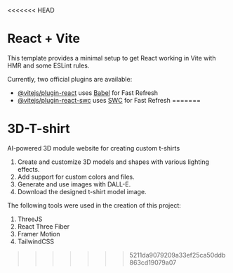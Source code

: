 <<<<<<< HEAD
# React + Vite

This template provides a minimal setup to get React working in Vite with HMR and some ESLint rules.

Currently, two official plugins are available:

- [@vitejs/plugin-react](https://github.com/vitejs/vite-plugin-react/blob/main/packages/plugin-react/README.md) uses [Babel](https://babeljs.io/) for Fast Refresh
- [@vitejs/plugin-react-swc](https://github.com/vitejs/vite-plugin-react-swc) uses [SWC](https://swc.rs/) for Fast Refresh
=======
# 3D-T-shirt
AI-powered 3D module website for creating custom t-shirts

1. Create and customize 3D models and shapes with various lighting effects.
2. Add support for custom colors and files.
3. Generate and use images with DALL-E.
4. Download the designed t-shirt model image.

The following tools were used in the creation of this project:

1. ThreeJS
2. React Three Fiber
3. Framer Motion
4. TailwindCSS
>>>>>>> 5211da9079209a33ef25ca50ddb863cd19079a07
